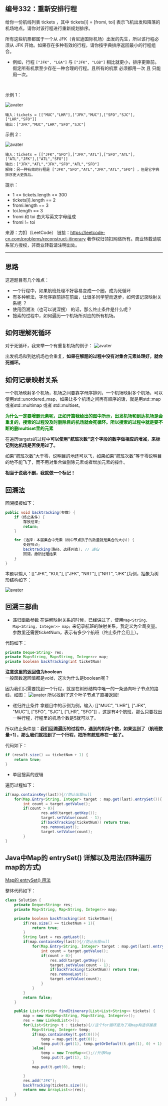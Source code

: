 ## 编号332：重新安排行程
给你一份航线列表 tickets ，其中 tickets[i] = [fromi, toi] 表示飞机出发和降落的机场地点。请你对该行程进行重新规划排序。

所有这些机票都属于一个从 JFK（肯尼迪国际机场）出发的先生，所以该行程必须从 JFK 开始。如果存在多种有效的行程，请你按字典排序返回最小的行程组合。

* 例如，行程 ```["JFK", "LGA"]``` 与 ```["JFK", "LGB"]``` 相比就更小，排序更靠前。
假定所有机票至少存在一种合理的行程。且所有的机票 必须都用一次 且 只能用一次。

 

示例 1：

![avater](https://assets.leetcode.com/uploads/2021/03/14/itinerary1-graph.jpg)
```
输入：tickets = [["MUC","LHR"],["JFK","MUC"],["SFO","SJC"],["LHR","SFO"]]
输出：["JFK","MUC","LHR","SFO","SJC"]
```
示例 2：

![avater](https://assets.leetcode.com/uploads/2021/03/14/itinerary2-graph.jpg)

```
输入：tickets = [["JFK","SFO"],["JFK","ATL"],["SFO","ATL"],["ATL","JFK"],["ATL","SFO"]]
输出：["JFK","ATL","JFK","SFO","ATL","SFO"]
解释：另一种有效的行程是 ["JFK","SFO","ATL","JFK","ATL","SFO"] ，但是它字典排序更大更靠后。 
```
提示：

* 1 <= tickets.length <= 300
* tickets[i].length == 2
* fromi.length == 3
* toi.length == 3
* fromi 和 toi 由大写英文字母组成
* fromi != toi

来源：力扣（LeetCode）
链接：https://leetcode-cn.com/problems/reconstruct-itinerary
著作权归领扣网络所有。商业转载请联系官方授权，非商业转载请注明出处。

---
## 思路
这道题目有几个难点：

* 一个行程中，如果航班处理不好容易变成一个圈，成为死循环
* 有多种解法，字母序靠前排在前面，让很多同学望而退步，如何该记录映射关系呢 ？
* 使用回溯法（也可以说深搜） 的话，那么终止条件是什么呢？
* 搜索的过程中，如何遍历一个机场所对应的所有机场。

## 如何理解死循环

对于死循环，我来举一个有重复机场的例子：
![avater](https://camo.githubusercontent.com/1167df66a930780e3ea31db4e493add98f1d3582ca16037abda577f24189324f/68747470733a2f2f696d672d626c6f672e6373646e696d672e636e2f32303230313131353138303533373836352e706e67)

出发机场和到达机场也会重复，**如果在解题的过程中没有对集合元素处理好，就会死循环。**

## 如何记录映射关系

一个机场映射多个机场，机场之间要靠字母序排列，一个机场映射多个机场，可以使用std::unordered_map，如果让多个机场之间再有顺序的话，就是用std::map 或者std::multimap 或者 std::multiset。

<span style="color:green">**为什么一定要增删元素呢，正如开篇我给出的图中所示，出发机场和到达机场是会重复的，搜索的过程没及时删除目的机场就会死循环。所以搜索的过程中就是要不断的删multiset里的元素**</span>

在遍历targets的过程中**可以使用"航班次数"这个字段的数字做相应的增减，来标记到达机场是否使用过了。**

如果“航班次数”大于零，说明目的地还可以飞，如果如果“航班次数”等于零说明目的地不能飞了，而不用对集合做删除元素或者增加元素的操作。

**相当于说我不删，我就做一个标记！**

## 回溯法

回溯模板如下：
```java
public void backtracking(参数) {
    if (终止条件) {
        存放结果;
        return;
    }

    for (选择：本层集合中元素（树中节点孩子的数量就是集合的大小）) {
        处理节点;
        backtracking(路径，选择列表); // 递归
        回溯，撤销处理结果
    }
}
```
本题以输入：[["JFK", "KUL"], ["JFK", "NRT"], ["NRT", "JFK"]为例，抽象为树形结构如下：

![avater](https://camo.githubusercontent.com/97fc71990118675e1736bf595445afc0e4593fa13d02ea9a85df16151c8df01f/68747470733a2f2f696d672d626c6f672e6373646e696d672e636e2f323032303131313531383036353535352e706e67)

## 回溯三部曲

* 递归函数参数
在讲解映射关系的时候，已经讲过了，使用```Map<String, Map<String, Integer>> map;``` 来记录航班的映射关系，我定义为全局变量。
参数里还需要ticketNum，表示有多少个航班（终止条件会用上）。

代码如下：
```java
private Deque<String> res;
private Map<String, Map<String, Integer>> map;
private boolean backTracking(int ticketNum)
```
**注意这里的返回值为boolean**
</br>一般函数返回值都是void，这次为什么是boolean呢？

因为我们只需要找到一个行程，就是在树形结构中唯一的一条通向叶子节点的路线，如图：
![avater](https://camo.githubusercontent.com/97fc71990118675e1736bf595445afc0e4593fa13d02ea9a85df16151c8df01f/68747470733a2f2f696d672d626c6f672e6373646e696d672e636e2f323032303131313531383036353535352e706e67)
所以找到了这个叶子节点了直接返回!

* 递归终止条件
拿题目中的示例为例，输入: [["MUC", "LHR"], ["JFK", "MUC"], ["SFO", "SJC"], ["LHR", "SFO"]] ，这是有4个航班，那么只要找出一种行程，行程里的机场个数是5就可以了。

所以终止条件是：**我们回溯遍历的过程中，遇到的机场个数，如果达到了（航班数量+1），那么我们就找到了一个行程，把所有航班串在一起了。**

代码如下：
```java
if (result.size() == ticketNum + 1) {
    return true;
}
```

* 单层搜索的逻辑

遍历过程如下：
```java
if(map.containsKey(last)){//防止出现null
   	for(Map.Entry<String, Integer> target : map.get(last).entrySet()){
		int count = target.getValue();
        if(count > 0){
                res.add(target.getKey());
                target.setValue(count - 1);
                if(backTracking(ticketNum)) return true;
                res.removeLast();
                target.setValue(count);
        }
}
```

## Java中Map的 entrySet() 详解以及用法(四种遍历map的方式)

[Map的 entrySet() 用法](https://blog.csdn.net/q5706503/article/details/85122343)


整体代码如下：
```java
class Solution {
    private Deque<String> res;
    private Map<String, Map<String, Integer>> map;

    private boolean backTracking(int ticketNum){
        if(res.size() == ticketNum + 1){
            return true;
        }
        String last = res.getLast();
        if(map.containsKey(last)){//防止出现null
            for(Map.Entry<String, Integer> target : map.get(last).entrySet()){
                int count = target.getValue();
                if(count > 0){
                    res.add(target.getKey());
                    target.setValue(count - 1);
                    if(backTracking(ticketNum)) return true;
                    res.removeLast();
                    target.setValue(count);
                }
            }
        }
        return false;
    }

    public List<String> findItinerary(List<List<String>> tickets) {
        map = new HashMap<String, Map<String, Integer>>();
        res = new LinkedList<>();
        for(List<String> t : tickets){//这个for循环是为了用map构造邻接表
            Map<String, Integer> temp;
            if(map.containsKey(t.get(0))){
                temp = map.get(t.get(0));
                temp.put(t.get(1), temp.getOrDefault(t.get(1), 0) + 1);
            }else{
                temp = new TreeMap<>();//升序Map
                temp.put(t.get(1), 1);
            }
            map.put(t.get(0), temp);

        }
        res.add("JFK");
        backTracking(tickets.size());
        return new ArrayList<>(res);
    }
}
```
















